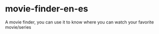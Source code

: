 # movie-finder-en-es
 A movie finder, you can use it to know where you can watch your favorite movie/series
